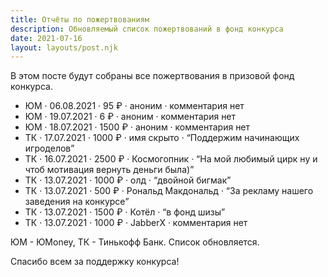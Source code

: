 ```yaml
---
title: Отчёты по пожертвованиям
description: Обновляемый список пожертвований в фонд конкурса
date: 2021-07-16
layout: layouts/post.njk
---
```


В этом посте будут собраны все пожертвования в призовой фонд конкурса.

* ЮМ · 06.08.2021 · 95 ₽ · аноним · комментария нет
* ЮМ · 19.07.2021 · 6 ₽ · аноним · комментария нет
* ЮМ · 18.07.2021 · 1500 ₽ · аноним · комментария нет
* ТК · 17.07.2021 · 1000 ₽ · имя скрыто · <q>Поддержим начинающих игроделов</q>
* ТК · 16.07.2021 · 2500 ₽ · Космогопник · <q>На мой любимый цирк ну и чтоб мотивация вернуть деньги была)</q>
* ТК · 13.07.2021 · 1000 ₽ · олд · <q>двойной бигмак</q>
* ТК · 13.07.2021 · 500 ₽ · Рональд Макдональд · <q>За рекламу нашего заведения на конкурсе</q>
* ТК · 13.07.2021 · 1500 ₽ · Котёл · <q>в фонд шизы</q>
* ТК · 13.07.2021 · 1000 ₽ · JabberX · комментария нет

ЮМ - ЮMoney, ТК - Тинькофф Банк. Список обновляется.

Спасибо всем за поддержку конкурса!
